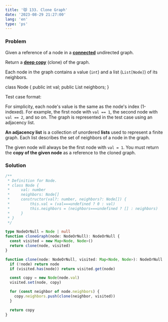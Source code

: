```yaml
---
title: '😾 133. Clone Graph'
date: '2023-08-29 21:27:00'
lang: 'en'
type: 'ps'
---
```


### Problem

Given a reference of a node in a **[connected](<https://en.wikipedia.org/wiki/Connectivity_(graph_theory)#Connected_graph>)** undirected graph.

Return a [**deep copy**](https://en.wikipedia.org/wiki/Object_copying#Deep_copy) (clone) of the graph.

Each node in the graph contains a value (`int`) and a list (`List[Node]`) of its neighbors.

class Node {
public int val;
public List<Node> neighbors;
}

Test case format:

For simplicity, each node's value is the same as the node's index (1-indexed). For example, the first node with `val == 1`, the second node with `val == 2`, and so on. The graph is represented in the test case using an adjacency list.

**An adjacency list** is a collection of unordered **lists** used to represent a finite graph. Each list describes the set of neighbors of a node in the graph.

The given node will always be the first node with `val = 1`. You must return the **copy of the given node** as a reference to the cloned graph.

### Solution

```ts
/**
 * Definition for Node.
 * class Node {
 *     val: number
 *     neighbors: Node[]
 *     constructor(val?: number, neighbors?: Node[]) {
 *         this.val = (val===undefined ? 0 : val)
 *         this.neighbors = (neighbors===undefined ? [] : neighbors)
 *     }
 * }
 */

type NodeOrNull = Node | null
function cloneGraph(node: NodeOrNull): NodeOrNull {
  const visited = new Map<Node, Node>()
  return clone(node, visited)
}

function clone(node: NodeOrNull, visited: Map<Node, Node>): NodeOrNull {
  if (!node) return node
  if (visited.has(node)) return visited.get(node)

  const copy = new Node(node.val)
  visited.set(node, copy)

  for (const neighbor of node.neighbors) {
    copy.neighbors.push(clone(neighbor, visited))
  }

  return copy
}
```
